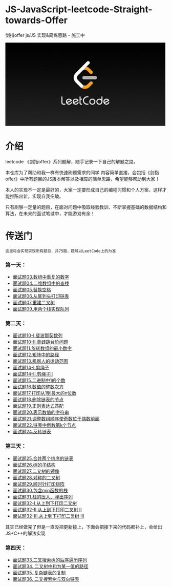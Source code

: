 # JS-JavaScript-leetcode-Straight-towards-Offer
剑指offer js/JS 实现&amp;简练思路 - 施工中

![leetcode picture](./picture/leetcode.jpeg)

# 介绍
leetcode 《剑指offer》系列题解，随手记录一下自己的解题之路。

本仓库为了帮助和我一样有快速刷题需求的同学
内容简单直接，会包括《剑指offer》中所有题目的JS版本解答以及相应的简单思路，希望能够帮助到大家！

本人的实现不一定是最好的，大家一定要形成自己的编程习惯和个人方案，这样才能推陈出新，实现自我突破。

只有刷够一定量的题目，在面对问题中吸取经验教训、不断掌握基础的数据结构和算法，在未来的面试笔试中，才能游刃有余！

# 传送门

    这里将会实现实现所有题目，共75题，题号以LeetCode上的为准

### 第一天：
* [面试题03.数组中重复的数字](./problems/firstDay/diupilcateNumbers.md)
* [面试题04.二维数组中的查找](./problems/firstDay/searchInTwo-Dimensional-Array.md)
* [面试题05.替换空格](./problems/firstDay/replaceTheSpace.md)
* [面试题06.从尾到头打印链表](./problems/firstDay/reverselyPrintLinklist.md)
* [面试题07.重建二叉树](./problems/firstDay/reconstructBinaryTree.md)
* [面试题09.用两个栈实现队列](./problems/firstDay/useTwoStackTobuildAQueue.md)

### 第二天：
* [面试题10-I.斐波那契数列](./problems/secondDay/fib.md)
* [面试题10-II.青蛙跳台阶问题](./problems/secondDay/frogGoesUpstairs.md)
* [面试题11.旋转数组的最小数字](./problems/secondDay/findSmallestNumOfRotatedArray.md)
* [面试题12.矩阵中的路径](./problems/secondDay/findTrackInArray.md)
* [面试题13.机器人的运动范围](./problems/secondDay/robotMoving.md)
* [面试题14-I.剪绳子](./problems/secondDay/cuttingRope.md)
* [面试题14-II.剪绳子II](./problems/secondDay/cuttingRope-II.md)
* [面试题15.二进制中1的个数](./problems/secondDay/count1AmongBinaryCode.md)
* [面试题16.数值的整数次方](./problems/secondDay/integerPowerOfValue.md)
* [面试题17.打印从1到最大的n位数](./problems/secondDay/printOneTillBigest.md)
* [面试题18.删除链表的节点](./problems/secondDay/deleteLinklistNode.md)
* [面试题19.正则表达式匹配](./problems/secondDay/RegEXMatching.md)
* [面试题20.表示数值的字符串](./problems/secondDay/whetherStringRepresentsNum.md)
* [面试题21.调整数组顺序使奇数位于偶数前面](./problems/secondDay/haveOddbeforeEvenNum.md)
* [面试题22.链表中倒数第k个节点](./problems/secondDay/theKthLastNode.md)
* [面试题24.反转链表](./problems/secondDay/reverseLinklist.md)

### 第三天：
* [面试题25.合并两个排序的链表](./problems/thirdDay/mergeTwoSortedLinklist.md)
* [面试题26.树的子结构](./problems/thirdDay/substrctOfTree.md)
* [面试题27.二叉树的镜像](./problems/thirdDay/mirrorTree.md)
* [面试题28.对称的二叉树](./problems/thirdDay/binaryTreeIsSymatic.md)
* [面试题29.顺时针打印矩阵](./problems/thirdDay/printMatrixInSpiralOrder.md)
* [面试题30.包含min函数的栈](./problems/thirdDay/minStack.md)
* [面试题31.栈的压入、弹出序列](./problems/thirdDay/push&popStack.md)
* [面试题32-I.从上到下打印二叉树](./problems/thirdDay/printTreeInLevelOrder.md)
* [面试题32-II.从上到下打印二叉树 II](./problems/thirdDay/printTreeInLevelOrderII.md)
* [面试题32-III.从上到下打印二叉树 III](./problems/thirdDay/printTreeInLevelOrderIII.md)

其实已经做完了但是一直没把更新接上，下面会把接下来的代码都补上，会给出JS+C++的解法实现

### 第四天：
* [面试题33.二叉搜索树的后序遍历序列](./problems/fourthDay/verifyPostorder.md)
* [面试题34. 二叉树中和为某一值的路径](./problems/fourthDay/pathSum.md)
* [面试题35. 复杂链表的复制](./problems/fourthDay/copyRandomList~.md)
* [面试题36. 二叉搜索树与双向链表](./problems/fourthDay/copyRandomList~.md)